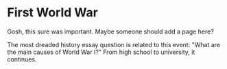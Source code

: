 # First World War

Gosh, this sure was important. Maybe someone should add a page here?

The most dreaded history essay question is related to this event: "What are the main causes of World War I?"
From high school to university, it continues.
